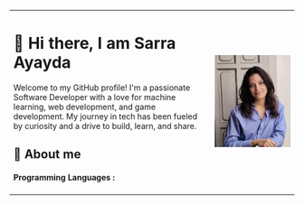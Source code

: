  <table>
  <tr>
    <td style="vertical-align: top;" width="70%">
      <h1> 👋 Hi there, I am Sarra Ayayda  </h1>
      Welcome to my GitHub profile! I'm a passionate Software Developer with a love for machine learning, web development, and game development. My journey in tech has been fueled by curiosity and a drive to build, learn, and share.
      <h2> 🚀 About me </h2>
     <h4 color="violet"> Programming Languages : </h4>
    </td>
    <td style="padding-left: 10px;" width="35%" >
      <img src="SARAA.jpg" />
    </td>
  </tr>
</table>

<!--
**Penorkaa/Penorkaa** is a ✨ _special_ ✨ repository because its `README.md` (this file) appears on your GitHub profile.

Here are some ideas to get you started:

- 🔭 I’m currently working on ...
- 🌱 I’m currently learning ...
- 👯 I’m looking to collaborate on ...
- 🤔 I’m looking for help with ...
- 💬 Ask me about ...
- 📫 How to reach me: ...
- 😄 Pronouns: ...
- ⚡ Fun fact: ...
-->
